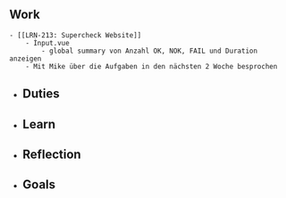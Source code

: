 ## Work
	- [[LRN-213: Supercheck Website]]
		- Ìnput.vue
			- global summary von Anzahl OK, NOK, FAIL und Duration anzeigen
		- Mit Mike über die Aufgaben in den nächsten 2 Woche besprochen
- ## Duties
- ## Learn
- ## Reflection
- ## Goals